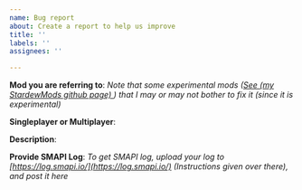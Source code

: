 ```yaml
---
name: Bug report
about: Create a report to help us improve
title: ''
labels: ''
assignees: ''

---
```


**Mod you are referring to**:
_Note that some experimental mods ([See (my StardewMods github page) ](https://jessebotx.github.io/StardewMods/[stardewmodweb]/)) that I may or may not bother to fix it (since it is experimental)_

**Singleplayer or Multiplayer**:

**Description**:


**Provide SMAPI Log**:
_To get SMAPI log, upload your log to [https://log.smapi.io/](https://log.smapi.io/) (Instructions given over there), and post it here_

